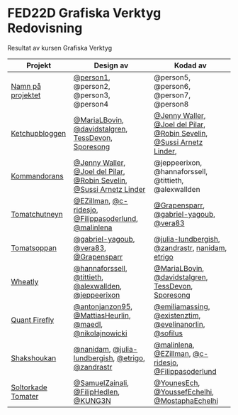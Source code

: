 # FED22D Grafiska Verktyg Redovisning
Resultat av kursen Grafiska Verktyg

| Projekt | Design av | Kodad av |
| --- | --- | --- |
| [Namn på projektet](https://lank-till-live-sida.se) | [@person1](https://github.com/person1/), @person2, @person3, @person4 | @person5, @person6, @person7, @person8
| [Ketchupbloggen](https://medieinstitutet.github.io/fed22d-grafiska-verktyg-ketchup/) | [@MariaLBovin](https://github.com/MariaLBovin), [@davidstalgren](https://github.com/davidstalgren), [TessDevon](https://github.com/TessDevon), [Sporesong](https://github.com/Sporesong) | [@Jenny Waller](https://github.com/jenmwa), [@Joel del Pilar](https://github.com/JoeldelPilar), [@Robin Sevelin](https://github.com/robin-sevelin), [@Sussi Arnetz Linder](https://github.com/arnetzlinder),
| [Kommandorans](https://medieinstitutet.github.io/fed22d-grafiska-verktyg-krossade-tomaterna/) | [@Jenny Waller](https://github.com/jenmwa), [@Joel del Pilar](https://github.com/JoeldelPilar), [@Robin Sevelin](https://github.com/robin-sevelin), [@Sussi Arnetz Linder](https://github.com/arnetzlinder) | @jeppeerixon, @hannaforssell, @tittieth, @alexwallden
| [Tomatchutneyn](https://medieinstitutet.github.io/fed22d-grafiska-verktyg-tomatchutneyn/) | [@EZillman](https://github.com/EZillman), [@c-ridesjo](https://github.com/c-ridesjo), [@Filippasoderlund](https://github.com/Filippasoderlund), [@malinlena](https://github.com/malinlena) | [@Grapensparr](https://github.com/Grapensparr), [@gabriel-yagoub](https://github.com/gabriel-yagoub), [@vera83](https://github.com/vera83)
| [Tomatsoppan](https://medieinstitutet.github.io/fed22d-grafiska-verktyg-tomatsoppan/) | [@gabriel-yagoub](https://github.com/gabriel-yaboub), [@vera83](https://github.com/vera83), [@Grapensparr](https://github.com/grapensparr)| [@julia-lundbergish](https://github.com/julia-lundbergish), [@zandrastr](https://github.com/zandrastr), [nanidam](https://github.com/nanidam), [etrigo](https://github.com/etrigo)
| [Wheatly](https://medieinstitutet.github.io/fed22d-grafiska-verktyg-tomatpureerna/) | [@hannaforssell](https://github.com/hannaforssell), [@tittieth](https://github.com/tittieth), [@alexwallden](https://github.com/alexwallden), [@jeppeerixon](https://github.com/jeppeerixon) | [@MariaLBovin](https://github.com/MariaLBovin), [@davidstalgren](https://github.com/davidstalgren), [TessDevon](https://github.com/TessDevon), [Sporesong](https://github.com/Sporesong)
| [Quant Firefly](https://medieinstitutet.github.io/fed22d-grafiska-verktyg-bruschettan/) | [@antonjanzon95](https://github.com/antonjanzon95), [@MattiasHeurlin](https://github.com/MattiasHeurlin), [@maedl](https://github.com/maedl), [@nikolajnowicki](https://github.com/nikolajnowicki) | [@emiliamassing](https://github.com/emiliamassing), [@existenztim](https://github.com/existenztim), [@evelinanorlin](https://github.com/evelinanorlin), [@sofilus](https://github.com/Sofilus)
| [Shakshoukan](https://medieinstitutet.github.io/fed22d-grafiska-verktyg-shakshoukan/) | [@nanidam](https://github.com/nanidam), [@julia-lundbergish](https://github.com/julia-lundbergish), [@etrigo](https://github.com/etrigo), [@zandrastr](https://github.com/zandrastr) | [@malinlena](https://github.com/malinlena), [@EZillman](https://github.com/EZillman), [@c-ridesjo](https://github.com/c-ridesjo), [@Filippasoderlund](https://github.com/Filippasoderlund)
|[Soltorkade Tomater](https://medieinstitutet.github.io/fed22d-grafiska-verktyg-soltorkade-tomaterna/) | [@SamuelZainali](https://github.com/SamuelZainali), [@FilipHedlen](https://github.com/FilipHedlen), [@KUNG3N](https://github.com/KUNG3N) |[@YounesEch](https://github.com/YounesEch), [@YoussefEchelhi](https://github.com/YoussefEchelhi), [@MostaphaEchelhi](https://github.com/MostaphaEchelhi)
